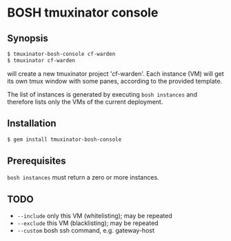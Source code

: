 # BOSH tmuxinator console

## Synopsis

```bash
$ tmuxinator-bosh-console cf-warden
$ tmuxinator cf-warden
```

will create a new tmuxinator project 'cf-warden'. Each instance (VM) will get its own tmux window with some panes, according to the provided template.

The list of instances is generated by executing `bosh instances` and therefore lists only the VMs of the current deployment.

## Installation

```bash
$ gem install tmuxinator-bosh-console
```

## Prerequisites

`bosh instances` must return a zero or more instances.

## TODO

* `--include` only this VM (whitelisting); may be repeated
* `--exclude` this VM (blacklisting); may be repeated
* `--custom` bosh ssh command, e.g. gateway-host
